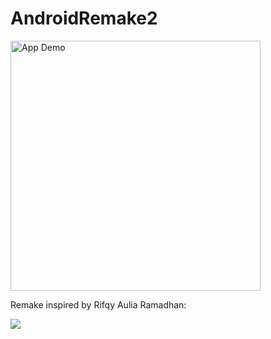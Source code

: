 # AndroidRemake2

<img width="400" src="screenshots/podcast-app-wip.gif" alt="App Demo"/>

Remake inspired by Rifqy Aulia Ramadhan:

<img src="https://cdn.dribbble.com/users/4633613/screenshots/15334692/media/b54601b8d991206622121512192b8e7b.jpg" />
